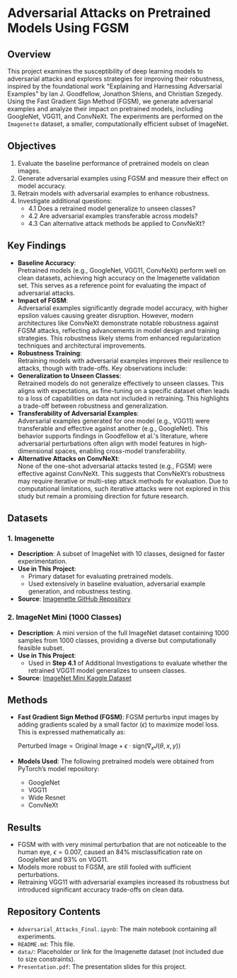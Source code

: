 # Adversarial Attacks on Pretrained Models Using FGSM

## Overview
This project examines the susceptibility of deep learning models to adversarial attacks and explores strategies for improving their robustness, inspired by the foundational work "Explaining and Harnessing Adversarial Examples" by Ian J. Goodfellow, Jonathon Shlens, and Christian Szegedy. Using the Fast Gradient Sign Method (FGSM), we generate adversarial examples and analyze their impact on pretrained models, including GoogleNet, VGG11, and ConvNeXt. The experiments are performed on the `Imagenette` dataset, a smaller, computationally efficient subset of ImageNet.

## Objectives
1. Evaluate the baseline performance of pretrained models on clean images.
2. Generate adversarial examples using FGSM and measure their effect on model accuracy.
3. Retrain models with adversarial examples to enhance robustness.
4. Investigate additional questions:
   - 4.1 Does a retrained model generalize to unseen classes?
   - 4.2 Are adversarial examples transferable across models?
   - 4.3 Can alternative attack methods be applied to ConvNeXt?

## Key Findings
- **Baseline Accuracy**:  
  Pretrained models (e.g., GoogleNet, VGG11, ConvNeXt) perform well on clean datasets, achieving high accuracy on the Imagenette validation set. This serves as a reference point for evaluating the impact of adversarial attacks.
- **Impact of FGSM**:  
  Adversarial examples significantly degrade model accuracy, with higher epsilon values causing greater disruption. However, modern architectures like ConvNeXt demonstrate notable robustness against FGSM attacks, reflecting advancements in model design and training strategies. This robustness likely stems from enhanced regularization techniques and architectural improvements.
- **Robustness Training**:  
  Retraining models with adversarial examples improves their resilience to attacks, though with trade-offs. Key observations include:
- **Generalization to Unseen Classes**:  
    Retrained models do not generalize effectively to unseen classes. This aligns with expectations, as fine-tuning on a specific dataset often leads to a loss of capabilities on data not included in retraining. This highlights a trade-off between robustness and generalization.
- **Transferability of Adversarial Examples**:  
    Adversarial examples generated for one model (e.g., VGG11) were transferable and effective against another (e.g., GoogleNet). This behavior supports findings in Goodfellow et al.'s literature, where adversarial perturbations often align with model features in high-dimensional spaces, enabling cross-model transferability.
- **Alternative Attacks on ConvNeXt**:  
    None of the one-shot adversarial attacks tested (e.g., FGSM) were effective against ConvNeXt. This suggests that ConvNeXt’s robustness may require iterative or multi-step attack methods for evaluation. Due to computational limitations, such iterative attacks were not explored in this study but remain a promising direction for future research.


## Datasets
### 1. Imagenette
- **Description**: A subset of ImageNet with 10 classes, designed for faster experimentation.
- **Use in This Project**:  
  - Primary dataset for evaluating pretrained models.
  - Used extensively in baseline evaluation, adversarial example generation, and robustness testing.
- **Source**: [Imagenette GitHub Repository](https://github.com/fastai/imagenette)

### 2. ImageNet Mini (1000 Classes)
- **Description**: A mini version of the full ImageNet dataset containing 1000 samples from 1000 classes, providing a diverse but computationally feasible subset.
- **Use in This Project**:  
  - Used in **Step 4.1** of Additional Investigations to evaluate whether the retrained VGG11 model generalizes to unseen classes.
- **Source**: [ImageNet Mini Kaggle Dataset](https://www.kaggle.com/datasets/ifigotin/imagenetmini-1000)


## Methods
- **Fast Gradient Sign Method (FGSM)**:
  FGSM perturbs input images by adding gradients scaled by a small factor ($\epsilon$) to maximize model loss. This is expressed mathematically as:

  $` \text{Perturbed Image} = \text{Original Image} + \epsilon \cdot \text{sign}(\nabla_x J(\theta, x, y)) `$

- **Models Used**:
The following pretrained models were obtained from PyTorch’s model repository:
  - GoogleNet
  - VGG11
  - Wide Resnet
  - ConvNeXt

## Results
- FGSM with with very minimal perturbation that are not noticeable to the human eye, $\epsilon = 0.007$, caused an 84% misclassification rate on GoogleNet and 93% on VGG11.
- Models more robust to FGSM, are still fooled with sufficient perturbations.
- Retraining VGG11 with adversarial examples increased its robustness but introduced significant accuracy trade-offs on clean data.

## Repository Contents
- `Adversarial_Attacks_Final.ipynb`: The main notebook containing all experiments.
- `README.md`: This file.
- `data/`: Placeholder or link for the Imagenette dataset (not included due to size constraints).
- `Presentation.pdf`: The presentation slides for this project.
